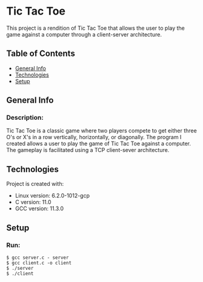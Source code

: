# Tic Tac Toe
This project is a rendition of Tic Tac Toe that allows the user to play the 
game against a computer through a client-server architecture.

## Table of Contents
* [General Info](#general-info)
* [Technologies](#technologies)
* [Setup](#setup)

## General Info
### Description:
Tic Tac Toe is a classic game where two players compete to get either 
three O's or X's in a row vertically, horizontally, or diagonally. 
The program I created allows a user to play the game of Tic Tac Toe
against a computer. The gameplay is facilitated using a TCP client-sever
architecture. 

## Technologies
Project is created with:
* Linux version: 6.2.0-1012-gcp
* C version: 11.0
* GCC version: 11.3.0

## Setup
### Run:
```
$ gcc server.c - server  
$ gcc client.c -o client  
$ ./server
$ ./client
```
